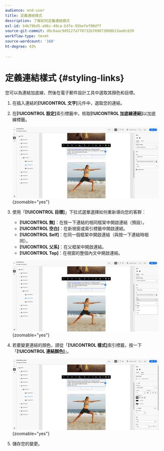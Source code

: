 ```yaml
---
audience: end-user
title: 定義連結樣式
description: 了解如何定義連結樣式
exl-id: b4b79bd5-a96c-49ca-b3fe-95befef00dff
source-git-commit: d6c6aac9d9127a770732b709873008613ae8c639
workflow-type: tm+mt
source-wordcount: '168'
ht-degree: 43%

---
```


# 定義連結樣式 {#styling-links}

您可以為連結加底線，然後在電子郵件設計工具中選取其顏色和目標。

1. 在插入連結的&#x200B;**[!UICONTROL 文字]**&#x200B;元件中，選取您的連結。

1. 在&#x200B;**[!UICONTROL 設定]**&#x200B;索引標籤中，核取&#x200B;**[!UICONTROL 加底線連結]**&#x200B;以加底線標籤。

   ![熒幕擷圖顯示[設定]索引標籤中的[底線連結]選項。](assets/link_1.png){zoomable="yes"}

1. 使用「**[!UICONTROL 目標]**」下拉式選單選擇如何重新導向您的客群：

   * **[!UICONTROL 無]**：在按一下連結的相同框架中開啟連結（預設）。
   * **[!UICONTROL 空白]**：在新視窗或索引標籤中開啟連結。
   * **[!UICONTROL Self]**：在同一個框架中開啟連結（與按一下連結時相同）。
   * **[!UICONTROL 父系]**：在父框架中開啟連結。
   * **[!UICONTROL Top]**：在視窗的整個內文中開啟連結。

   ![熒幕擷圖顯示[設定]索引標籤中的[Target]下拉式選項。](assets/link_2.png){zoomable="yes"}

1. 若要變更連結的顏色，請從「**[!UICONTROL 樣式]**&#x200B;索引標籤，按一下「**[!UICONTROL 連結顏色]**」。

   ![熒幕擷圖顯示[樣式]索引標籤中的[連結顏色]選項。](assets/link_3.png){zoomable="yes"}

1. 儲存您的變更。